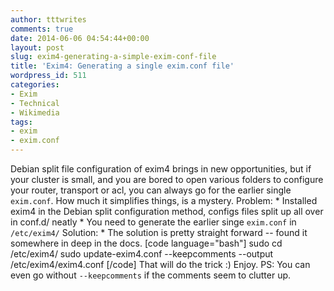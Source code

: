 ```yaml
---
author: tttwrites
comments: true
date: 2014-06-06 04:54:44+00:00
layout: post
slug: exim4-generating-a-simple-exim-conf-file
title: 'Exim4: Generating a single exim.conf file'
wordpress_id: 511
categories:
- Exim
- Technical
- Wikimedia
tags:
- exim
- exim.conf
---
```


Debian split file configuration of exim4 brings in new opportunities, but if your cluster is small, and you are bored to open various folders to configure your router, transport or acl, you can always go for the earlier single `exim.conf`. How much it simplifies things, is a mystery. Problem: * Installed exim4 in the Debian split configuration method, configs files split up all over in conf.d/ neatly * You need to generate the earlier singe `exim.conf` in `/etc/exim4/` Solution: * The solution is pretty straight forward -- found it somewhere in deep in the docs.
[code language="bash"]
sudo cd /etc/exim4/ 
sudo update-exim4.conf --keepcomments --output /etc/exim4/exim4.conf 
[/code]
That will do the trick :) Enjoy. PS: You can even go without ` --keepcomments ` if the comments seem to clutter up.
